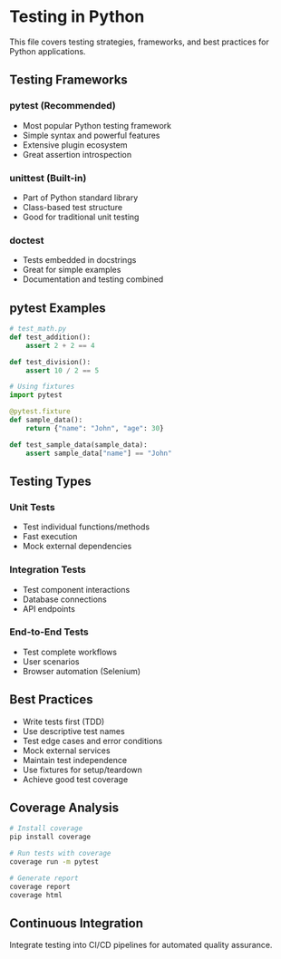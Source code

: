 # Testing in Python

This file covers testing strategies, frameworks, and best practices for Python applications.

## Testing Frameworks

### pytest (Recommended)

- Most popular Python testing framework
- Simple syntax and powerful features
- Extensive plugin ecosystem
- Great assertion introspection

### unittest (Built-in)

- Part of Python standard library
- Class-based test structure
- Good for traditional unit testing

### doctest

- Tests embedded in docstrings
- Great for simple examples
- Documentation and testing combined

## pytest Examples

```python
# test_math.py
def test_addition():
    assert 2 + 2 == 4

def test_division():
    assert 10 / 2 == 5

# Using fixtures
import pytest

@pytest.fixture
def sample_data():
    return {"name": "John", "age": 30}

def test_sample_data(sample_data):
    assert sample_data["name"] == "John"
```

## Testing Types

### Unit Tests

- Test individual functions/methods
- Fast execution
- Mock external dependencies

### Integration Tests

- Test component interactions
- Database connections
- API endpoints

### End-to-End Tests

- Test complete workflows
- User scenarios
- Browser automation (Selenium)

## Best Practices

- Write tests first (TDD)
- Use descriptive test names
- Test edge cases and error conditions
- Mock external services
- Maintain test independence
- Use fixtures for setup/teardown
- Achieve good test coverage

## Coverage Analysis

```bash
# Install coverage
pip install coverage

# Run tests with coverage
coverage run -m pytest

# Generate report
coverage report
coverage html
```

## Continuous Integration

Integrate testing into CI/CD pipelines for automated quality assurance.
